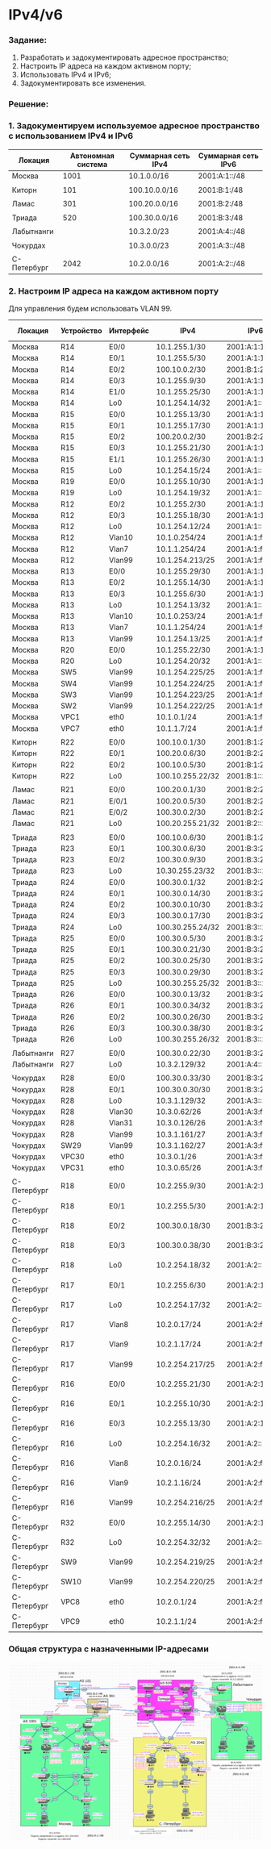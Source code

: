 #  IPv4/v6

###  Задание:

  1. Разработать и задокументировать адресное пространство;
  2. Настроить IP адреса на каждом активном порту;
  3. Использовать IPv4 и IPv6;
  4. Задокументировать все изменения.



###  Решение:

###  1. Задокументируем используемое адресное пространство с использованием IPv4 и IPv6

| Локация     | Автономная система | Суммарная сеть IPv4 | Суммарная сеть IPv6 |
|-------------|--------------------|---------------------|---------------------|
| Москва      | 1001               | 10.1.0.0/16         | 2001:A:1::/48       |
|             |                    |                     |                     |
| Киторн      | 101                | 100.10.0.0/16       | 2001:B:1:/48        |
|             |                    |                     |                     |
| Ламас       | 301                | 100.20.0.0/16       | 2001:B:2:/48        |
|             |                    |                     |                     |
| Триада      | 520                | 100.30.0.0/16       | 2001:B:3:/48        |
|             |                    |                     |                     |
| Лабытнанги  |                    | 10.3.2.0/23         | 2001:A:4::/48       |
|             |                    |                     |                     |
| Чокурдах    |                    | 10.3.0.0/23         | 2001:A:3::/48       |
|             |                    |                     |                     |
| С-Петербург | 2042               | 10.2.0.0/16         | 2001:A:2::/48       |


###  2. Настроим IP адреса на каждом активном порту

Для управления будем использовать VLAN 99.

| Локация     | Устройство | Интерфейс | IPv4             | IPv6 unicast           | IPv6 link-local |
|-------------|------------|-----------|------------------|------------------------|-----------------|
| Москва      | R14        | E0/0      | 10.1.255.1/30    | 2001:A:1:1400::1/64    | fe80::14/10     |
| Москва      | R14        | E0/1      | 10.1.255.5/30    | 2001:A:1:1401::1/64    | fe80::14/10     |
| Москва      | R14        | E0/2      | 100.10.0.2/30    | 2001:B:1:2200::1402/64 | fe80::14/10     |
| Москва      | R14        | E0/3      | 10.1.255.9/30    | 2001:A:1:1403::1/64    | fe80::14/10     |
| Москва      | R14        | E1/0      | 10.1.255.25/30   | 2001:A:1:1410::1/64    | Fe80::14/10     |
| Москва      | R14        | Lo0       | 10.1.254.14/32   | 2001:A:1::14/128       |                 |
| Москва      | R15        | E0/0      | 10.1.255.13/30   | 2001:A:1:1500::1/64    | Fe80::15/10     |
| Москва      | R15        | E0/1      | 10.1.255.17/30   | 2001:A:1:1501::1/64    | Fe80::15/10     |
| Москва      | R15        | E0/2      | 100.20.0.2/30    | 2001:B:2:2100::1502/64 | Fe80::15/10     |
| Москва      | R15        | E0/3      | 10.1.255.21/30   | 2001:A:1:1503::1/64    | Fe80::15/10     |
| Москва      | R15        | E1/1      | 10.1.255.26/30   | 2001:A:1:1410::1510/64 | Fe80::15/10     |
| Москва      | R15        | Lo0       | 10.1.254.15/24   | 2001:A:1::15/128       |                 |
| Москва      | R19        | E0/0      | 10.1.255.10/30   | 2001:A:1:1403::1900/64 | Fe80::19/10     |
| Москва      | R19        | Lo0       | 10.1.254.19/32   | 2001:A:1::19/128       |                 |
| Москва      | R12        | E0/2      | 10.1.255.2/30    | 2001:A:1:1400::1202/64 | Fe80::12/10     |
| Москва      | R12        | E0/3      | 10.1.255.18/30   | 2001:A:1:1501::1203/64 | Fe80::12/10     |
| Москва      | R12        | Lo0       | 10.1.254.12/24   | 2001:A:1::12/128       |                 |
| Москва      | R12        | Vlan10    | 10.1.0.254/24    | 2001:A:1:ff10::12/64   | Fe80::12/10     |
| Москва      | R12        | Vlan7     | 10.1.1.254/24    | 2001:A:1:fff7::12/64   | Fe80::12/10     |
| Москва      | R12        | Vlan99    | 10.1.254.213/25  | 2001:A:1:ff99::12/64   | Fe80::12/10     |
| Москва      | R13        | E0/0      | 10.1.255.29/30   | 2001:A:1:1300::/64     | Fe80::13/10     |
| Москва      | R13        | E0/2      | 10.1.255.14/30   | 2001:A:1:1503::1302/64 | Fe80::13/10     |
| Москва      | R13        | E0/3      | 10.1.255.6/30    | 2001:A:1:1401::1303/64 | Fe80::13/10     |
| Москва      | R13        | Lo0       | 10.1.254.13/32   | 2001:A:1::13/128       |                 |
| Москва      | R13        | Vlan10    | 10.1.0.253/24    | 2001:A:1:ff10::13/64   | Fe80::13/10     |
| Москва      | R13        | Vlan7     | 10.1.1.254/24    | 2001:A:1:fff7::13/64   | Fe80::13/10     |
| Москва      | R13        | Vlan99    | 10.1.254.13/25   | 2001:A:1:ff99::13/64   | Fe80::13/10     |
| Москва      | R20        | E0/0      | 10.1.255.22/30   | 2001:A:1:1403::2000/64 | Fe80::20/10     |
| Москва      | R20        | Lo0       | 10.1.254.20/32   | 2001:A:1::20/128       |                 |
| Москва      | SW5        | Vlan99    | 10.1.254.225/25  | 2001:A:1:ff99::5/64    | Fe80::5/10      |
| Москва      | SW4        | Vlan99    | 10.1.254.224/25  | 2001:A:1:ff99::4/64    | Fe80::4/10      |
| Москва      | SW3        | Vlan99    | 10.1.254.223/25  | 2001:A:1:ff99::3/64    | Fe80::3/10      |
| Москва      | SW2        | Vlan99    | 10.1.254.222/25  | 2001:A:1:ff99::2/64    | Fe80::2/10      |
| Москва      | VPC1       | eth0      | 10.1.0.1/24      | 2001:A:1:fff1::1/64    | Fe80::1/10      |
| Москва      | VPC7       | eth0      | 10.1.1.7/24      | 2001:A:1:fff7::7/64    | Fe80::7/10      |
|             |            |           |                  |                        |                 |
| Киторн      | R22        | E0/0      | 100.10.0.1/30    | 2001:B:1:2200::1/64    | Fe80::22/10     |
| Киторн      | R22        | E0/1      | 100.20.0.6/30    | 2001:B:2:2101::2201/64 | Fe80::22/10     |
| Киторн      | R22        | E0/2      | 100.10.0.5/30    | 2001:B:1:2202::1/64    | Fe80::22/10     |
| Киторн      | R22        | Lo0       | 100.10.255.22/32 | 2001:B:1::22/128       |                 |
|             |            |           |                  |                        |                 |
| Ламас       | R21        | E0/0      | 100.20.0.1/30    | 2001:B:2:2100::1/64    | Fe80::21/10     |
| Ламас       | R21        | E/0/1     | 100.20.0.5/30    | 2001:B:2:2101::1/64    | Fe80::21/10     |
| Ламас       | R21        | E/0/2     | 100.30.0.2/30    | 2001:B:2:2102::1/64    | Fe80::21/10     |
| Ламас       | R21        | Lo0       | 100.20.255.21/32 | 2001:B:2::21/128       |                 |
|             |            |           |                  |                        |                 |
| Триада      | R23        | E0/0      | 100.10.0.6/30    | 2001:B:1:2202::2300/64 | Fe80::23/10     |
| Триада      | R23        | E0/1      | 100.30.0.6/30    | 2001:B:3:2301::1/64    | Fe80::23/10     |
| Триада      | R23        | E0/2      | 100.30.0.9/30    | 2001:B:3:2302::1/64    | Fe80::23/10     |
| Триада      | R23        | Lo0       | 10.30.255.23/32  | 2001:B:3::23/128       |                 |
| Триада      | R24        | E0/0      | 100.30.0.1/32    | 2001:B:2:2102::2400/64 | Fe80::24/10     |
| Триада      | R24        | E0/1      | 100.30.0.14/30   | 2001:B:3:2600::2401/64 | Fe80::24/10     |
| Триада      | R24        | E0/2      | 100.30.0.10/30   | 2001:B:3:2302::2402/64 | Fe80::24/10     |
| Триада      | R24        | E0/3      | 100.30.0.17/30   | 2001:B:3:2403::1/64    | Fe80::24/10     |
| Триада      | R24        | Lo0       | 100.30.255.24/32 | 2001:B:3::24/128       |                 |
| Триада      | R25        | E0/0      | 100.30.0.5/30    | 2001:B:3:2301::2500/64 | Fe80::25/10     |
| Триада      | R25        | E0/1      | 100.30.0.21/30   | 2001:B:3:2501::1/64    | Fe80::25/10     |
| Триада      | R25        | E0/2      | 100.30.0.25/30   | 2001:B:3:2502::1/64    | Fe80::25/10     |
| Триада      | R25        | E0/3      | 100.30.0.29/30   | 2001:B:3:2503::1/64    | Fe80::25/10     |
| Триада      | R25        | Lo0       | 100.30.255.25/32 | 2001:B:3::25/128       |                 |
| Триада      | R26        | E0/0      | 100.30.0.13/32   | 2001:B:3:2600::1/64    | Fe80::26/10     |
| Триада      | R26        | E0/1      | 100.30.0.34/32   | 2001:B:3:2601::1/64    | Fe80::26/10     |
| Триада      | R26        | E0/2      | 100.30.0.26/30   | 2001:B:3:2502::2602/64 | Fe80::26/10     |
| Триада      | R26        | E0/3      | 100.30.0.38/30   | 2001:B:3:2603::1/64    | Fe80::26/10     |
| Триада      | R26        | Lo0       | 100.30.255.26/32 | 2001:B:3::26/128       |                 |
|             |            |           |                  |                        |                 |
| Лабытнанги  | R27        | E0/0      | 100.30.0.22/30   | 2001:B:3:2501::2700/64 | Fe80::27/10     |
| Лабытнанги  | R27        | Lo0       | 10.3.2.129/32    | 2001:A:4::27/128       |                 |
|             |            |           |                  |                        |                 |
| Чокурдах    | R28        | E0/0      | 100.30.0.33/30   | 2001:B:3:2601::2800/64 | Fe80::28/10     |
| Чокурдах    | R28        | E0/1      | 100.30.0.30/30   | 2001:B:3:2503::2801/64 | Fe80::28/10     |
| Чокурдах    | R28        | Lo0       | 10.3.1.129/32    | 2001:A:3::28/128       |                 |
| Чокурдах    | R28        | Vlan30    | 10.3.0.62/26     | 2001:A:3:ff30::28/64   | Fe80::28/10     |
| Чокурдах    | R28        | Vlan31    | 10.3.0.126/26    | 2001:A:3:ff31::28/64   | Fe80::28/10     |
| Чокурдах    | R28        | Vlan99    | 10.3.1.161/27    | 2001:A:3:ff99::28/64   | Fe80::28/10     |
| Чокурдах    | SW29       | Vlan99    | 10.3.1.162/27    | 2001:A:3:ff99::29/64   | Fe80::29/10     |
| Чокурдах    | VPC30      | eth0      | 10.3.0.1/26      | 2001:A:3:ff30::30/64   | Fe80::30/10     |
| Чокурдах    | VPC31      | eth0      | 10.3.0.65/26     | 2001:A:3:ff31::31/64   | Fe80::31/10     |
|             |            |           |                  |                        |                 |
| С-Петербург | R18        | E0/0      | 10.2.255.9/30    | 2001:A:2:1800::1/64    | Fe80::18/10     |
| С-Петербург | R18        | E0/1      | 10.2.255.5/30    | 2001:A:2:1801::1/64    | Fe80::18/10     |
| С-Петербург | R18        | E0/2      | 100.30.0.18/30   | 2001:B:3:2403::1802/64 | Fe80::18/10     |
| С-Петербург | R18        | E0/3      | 100.30.0.38/30   | 2001:B:3:2603::1803/64 | Fe80::18/10     |
| С-Петербург | R18        | Lo0       | 10.2.254.18/32   | 2001:A:2::18/128       |                 |
| С-Петербург | R17        | E0/1      | 10.2.255.6/30    | 2001:A:2:1801::1701/64 | Fe80::17/10     |
| С-Петербург | R17        | Lo0       | 10.2.254.17/32   | 2001:A:2::17/128       |                 |
| С-Петербург | R17        | Vlan8     | 10.2.0.17/24     | 2001:A:2:fff8::17/64   | Fe80::17/10     |
| С-Петербург | R17        | Vlan9     | 10.2.1.17/24     | 2001:A:2:fff9::17/64   | Fe80::17/10     |
| С-Петербург | R17        | Vlan99    | 10.2.254.217/25  | 2001:A:2:ff99::17/64   | Fe80::17/10     |
| С-Петербург | R16        | E0/0      | 10.2.255.21/30   | 2001:A:2:1600::1/64    | Fe80::16/10     |
| С-Петербург | R16        | E0/1      | 10.2.255.10/30   | 2001:A:2:1800::1601/64 | Fe80::16/10     |
| С-Петербург | R16        | E0/3      | 10.2.255.13/30   | 2001:A:2:1603::1/64    | Fe80::16/10     |
| С-Петербург | R16        | Lo0       | 10.2.254.16/32   | 2001:A:2::16/128       |                 |
| С-Петербург | R16        | Vlan8     | 10.2.0.16/24     | 2001:A:2:fff8::16/64   | Fe80::16/10     |
| С-Петербург | R16        | Vlan9     | 10.2.1.16/24     | 2001:A:2:fff9::16/64   | Fe80::16/10     |
| С-Петербург | R16        | Vlan99    | 10.2.254.216/25  | 2001:A:2:ff99::16/64   | Fe80::16/10     |
| С-Петербург | R32        | E0/0      | 10.2.255.14/30   | 2001:A:2:1603::3200/64 | Fe80::32/10     |
| С-Петербург | R32        | Lo0       | 10.2.254.32/32   | 2001:A:2::32/128       |                 |
| С-Петербург | SW9        | Vlan99    | 10.2.254.219/25  | 2001:A:2:ff99::9/64    | Fe80::9/10      |
| С-Петербург | SW10       | Vlan99    | 10.2.254.220/25  | 2001:A:2:ff99::10/64   | Fe80::10/10     |
| С-Петербург | VPC8       | eth0      | 10.2.0.1/24      | 2001:A:2:fff8::8/64    | Fe80::8/10      |
| С-Петербург | VPC9       | eth0      | 10.2.1.1/24      | 2001:A:2:fff9::9/64    | Fe80::9/10      |


### Общая структура с назначенными IP-адресами

![](ip.png)
